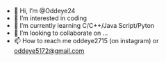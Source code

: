 - 👋 Hi, I’m @Oddeye24
- 👀 I’m interested in coding
- 🌱 I’m currently learning C/C++/Java Script/Pyton
- 💞️ I’m looking to collaborate on ...
- 📫 How to reach me oddeye2715 (on instagram) or oddeye5172@gmail.com

<!---
Oddeye24/Oddeye24 is a ✨ special ✨ repository because its `README.md` (this file) appears on your GitHub profile.
You can click the Preview link to take a look at your changes.
--->
